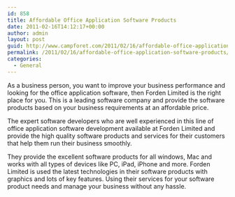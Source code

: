 ```yaml
---
id: 858
title: Affordable Office Application Software Products
date: 2011-02-16T14:12:17+00:00
author: admin
layout: post
guid: http://www.campforet.com/2011/02/16/affordable-office-application-software-products/
permalink: /2011/02/16/affordable-office-application-software-products/
categories:
  - General
---
```

As a business person, you want to improve your business performance and looking for the office application software, then Forden Limited is the right place for you. This is a leading software company and provide the software products based on your business requirements at an affordable price.

The expert software developers who are well experienced in this line of office application software development available at Forden Limited and provide the high quality software products and services for their customers that help them run their business smoothly.

They provide the excellent software products for all windows, Mac and works with all types of devices like PC, iPad, iPhone and more. Forden Limited is used the latest technologies in their software products with graphics and lots of key features. Using their services for your software product needs and manage your business without any hassle.